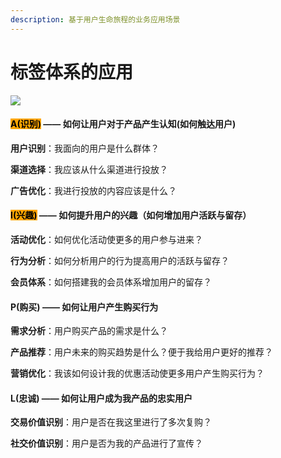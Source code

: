 ```yaml
---
description: 基于用户生命旅程的业务应用场景
---
```


# 标签体系的应用

![](https://gitee.com/sanjinfat/tupian/raw/master/img/%E5%9B%BE%E7%89%8710.png)

#### <mark style="background-color:orange;">A(识别)</mark> —— 如何让用户对于产品产生认知(如何触达用户)

**用户识别**：我面向的用户是什么群体？

**渠道选择**：我应该从什么渠道进行投放？

**广告优化**：我进行投放的内容应该是什么？

#### <mark style="background-color:orange;">I(兴趣)</mark> <mark style="background-color:orange;"></mark>—— 如何提升用户的兴趣（如何增加用户活跃与留存）

**活动优化**：如何优化活动使更多的用户参与进来？

**行为分析**：如何分析用户的行为提高用户的活跃与留存？

**会员体系**：如何搭建我的会员体系增加用户的留存？

#### P(购买) —— 如何让用户产生购买行为

**需求分析**：用户购买产品的需求是什么？

**产品推荐**：用户未来的购买趋势是什么？便于我给用户更好的推荐？

**营销优化**：我该如何设计我的优惠活动使更多用户产生购买行为？

#### L(忠诚) —— 如何让用户成为我产品的忠实用户

**交易价值识别**：用户是否在我这里进行了多次复购？

**社交价值识别**：用户是否为我的产品进行了宣传？
